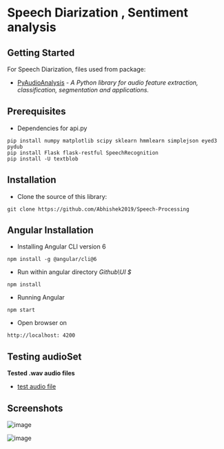 # Speech Diarization , Sentiment analysis


## Getting Started

For Speech Diarization, files used from package:
* [PyAudioAnalysis](https://github.com/tyiannak/pyAudioAnalysis) - *A Python library for audio feature extraction, classification, segmentation and applications.*
 

## Prerequisites

* Dependencies for api.py
```
pip install numpy matplotlib scipy sklearn hmmlearn simplejson eyed3 pydub
pip install Flask flask-restful SpeechRecognition
pip install -U textblob
```

## Installation

* Clone the source of this library:

```
git clone https://github.com/Abhishek2019/Speech-Processing
```

## Angular Installation

* Installing Angular CLI version 6
```
npm install -g @angular/cli@6
```
* Run within angular directory *Github\UI $*
```
npm install
```
* Running Angular 
```
npm start
```
* Open browser on 
```
http://localhost: 4200
``` 


## Testing audioSet
**Tested .wav audio files**

* [test audio file](https://github.com/Abhishek2019/Speech-Processing/tree/master/testing)


## Screenshots

![image](https://user-images.githubusercontent.com/31566305/55683443-7aa09980-5972-11e9-90bc-7452f77d6284.png)

![image](https://user-images.githubusercontent.com/31566305/55683452-a885de00-5972-11e9-9d07-32f766836a85.png)



